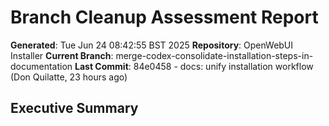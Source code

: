 # Branch Cleanup Assessment Report

**Generated**: Tue Jun 24 08:42:55 BST 2025
**Repository**: OpenWebUI Installer
**Current Branch**: merge-codex-consolidate-installation-steps-in-documentation
**Last Commit**: 84e0458 - docs: unify installation workflow (Don Quilatte, 23 hours ago)

## Executive Summary

